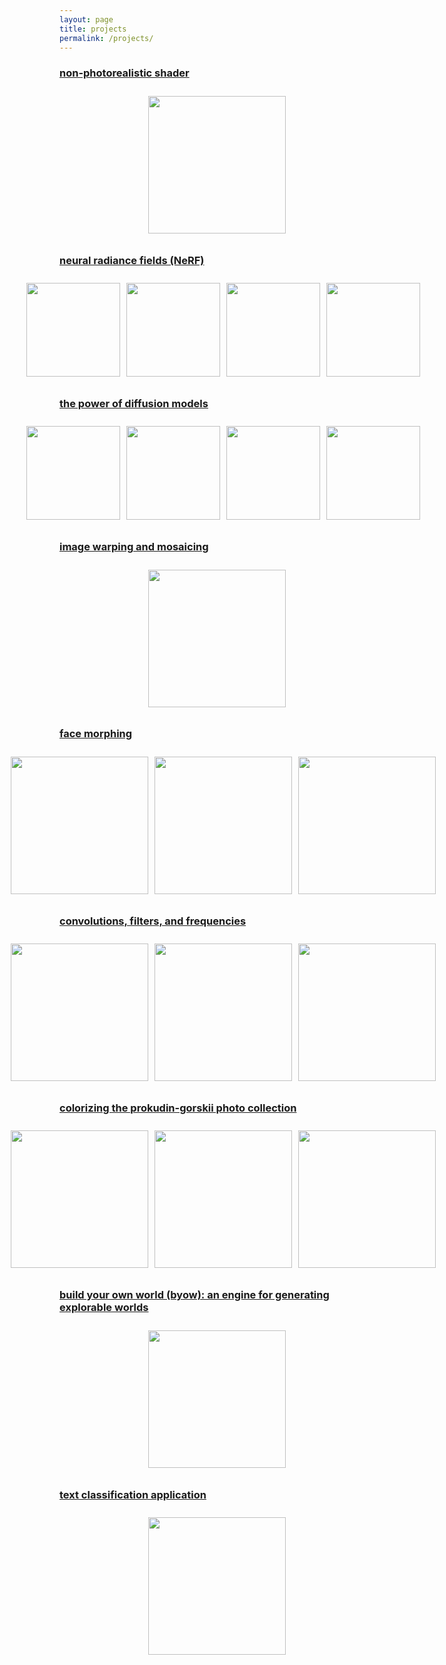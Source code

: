 ```yaml
---
layout: page
title: projects
permalink: /projects/
---
```


### [non-photorealistic shader](https://github.com/tyeoh9/NPRRenderer)

<div class="image-wrapper">
    <div class="image-container">
        <img src="{{ site.baseurl }}/projects/link.gif"/>
    </div>
</div>

### [neural radiance fields (NeRF)](/projects/cs180/project6/project6.md)

<div class="image-wrapper">
    <div class="image-container">
        <img src="{{ site.baseurl }}/projects/cs180/project6/part2/nerf_output/iter125.jpg" style="height: 150px"/>
        <img src="{{ site.baseurl }}/projects/cs180/project6/part2/nerf_output/iter350.jpg" style="height: 150px"/>
        <img src="{{ site.baseurl }}/projects/cs180/project6/part2/nerf_output/iter750.jpg" style="height: 150px"/>
        <img src="{{ site.baseurl }}/projects/cs180/project6/part2/final_render/final.gif" style="height: 150px"/>
    </div>
</div>

### [the power of diffusion models](/projects/cs180/project5/project5.md)

<div class="image-wrapper">
    <div class="image-container">
        <img src="{{ site.baseurl }}/projects/cs180/project5/part_a/part7_2/test_orig.png" style="height: 150px"/>
        <img src="{{ site.baseurl }}/projects/cs180/project5/part_a/part7_2/test_mask.png" style="height: 150px"/>
        <img src="{{ site.baseurl }}/projects/cs180/project5/part_a/part7_2/test_replace.png" style="height: 150px"/>
        <img src="{{ site.baseurl }}/projects/cs180/project5/part_a/part7_2/test_inpaint3.png" style="height: 150px"/>
    </div>
</div>

### [image warping and mosaicing](/projects/cs180/project4/project4.md)

<div class="image-wrapper">
    <div class="image-container">
        <img src="{{ site.baseurl }}/projects/cs180/project4/heyns/blended_mosaic.jpg"/>
    </div>
</div>

### [face morphing](/projects/cs180/project3/project3.md)

<div class="image-wrapper">
    <div class="image-container">
        <img src="{{ site.baseurl }}/projects/cs180/project3/kanye.jpg"/>
        <img src="{{ site.baseurl }}/projects/cs180/project3/part3_results/morphed_kanye_thomas-ezgif.com-loop-count.gif"/>
        <img src="{{ site.baseurl }}/projects/cs180/project3/thomas.jpg"/>
    </div>
</div>

### [convolutions, filters, and frequencies](/projects/cs180/project2/project2.md)

<div class="image-wrapper">
    <div class="image-container">
        <img src="{{ site.baseurl }}/projects/cs180/project2/results/blending/apple.jpeg"/>
        <img src="{{ site.baseurl }}/projects/cs180/project2/results/blending/orange.jpeg"/>
        <img src="{{ site.baseurl }}/projects/cs180/project2/results/blending/oraple.jpg"/>
    </div>
</div>

### [colorizing the prokudin-gorskii photo collection](/projects/cs180/project1/project1.md)

<div class="image-wrapper">
    <div class="image-container">
        <img src="{{ site.baseurl }}/projects/cs180/project1/results/harvesters/original_harvesters.jpg"/>
        <img src="{{ site.baseurl }}/projects/cs180/project1/results/harvesters/before_harvesters.jpg"/>
        <img src="{{ site.baseurl }}/projects/cs180/project1/results/harvesters/after_harvesters.jpg"/>
    </div>
</div>

### [build your own world (byow): an engine for generating explorable worlds](https://github.com/tyeoh9/BYOW)

<div class="image-wrapper">
    <div class="image-container">
        <img src="{{ site.baseurl }}/projects/gameplay.gif"/>
    </div>
</div>

### [text classification application](/projects/text-app/text-app.md)

<div class="image-wrapper">
    <div class="image-container">
        <img src="{{ site.baseurl }}/projects/text-app/screenshots/predictions_page.png"/>
    </div>
</div>

<style>
    .image-gallery {
        max-width: 100%;
        overflow-x: auto;
        text-align: center;
    }
    
    .image-container {
        display: inline-flex;
        justify-content: center;
        gap: 10px;
        padding: 10px;
        max-width: 100%;
        text-align: center;
    }
    
    .image-container img {
        height: 220px; /* Adjust this value as needed */
        width: auto;
        object-fit: contain;
    }
    
    .image-wrapper {
        text-align: center; Ensures everything inside is centered
        width: 100%;
    }

    @media (max-width: 768px) {
        .image-container {
        flex-direction: column;
        align-items: center;
        }
        
        .image-container img {
        max-width: 100%;
        height: auto;
        }
    }
</style>